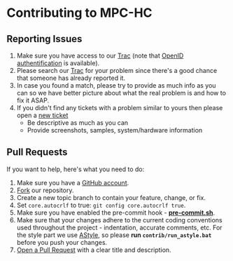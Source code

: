 # Contributing to MPC-HC

## Reporting Issues

1. Make sure you have access to our [Trac](https://trac.mpc-hc.org/login) (note that
   [OpenID authentification](https://trac.mpc-hc.org/openidlogin) is available).
2. Please search our [Trac](https://trac.mpc-hc.org/report/1)
   for your problem since there's a good chance that someone has already reported it.
3. In case you found a match, please try to provide as much info as you can
   so we have better picture about what the real problem is and how to fix it ASAP.
4. If you didn't find any tickets with a problem similar to yours then please open a
   [new ticket](https://trac.mpc-hc.org/ticket/newticket)
   * Be descriptive as much as you can
   * Provide screenshots, samples, system/hardware information

## Pull Requests

If you want to help, here's what you need to do:

1. Make sure you have a [GitHub account](https://github.com/signup/free).
2. [Fork](https://github.com/mpc-hc/mpc-hc/fork) our repository.
3. Create a new topic branch to contain your feature, change, or fix.
4. Set `core.autocrlf` to true: `git config core.autocrlf true`.
5. Make sure you have enabled the pre-commit hook - **[pre-commit.sh](/contrib/pre-commit.sh)**.
6. Make sure that your changes adhere to the current coding conventions used
   throughout the project - indentation, accurate comments, etc.
   For the style part we use [AStyle](http://astyle.sourceforge.net/),
   so please **run `contrib/run_astyle.bat`** before you push your changes.
7. [Open a Pull Request](https://github.com/mpc-hc/mpc-hc/pulls) with a clear title and description.
